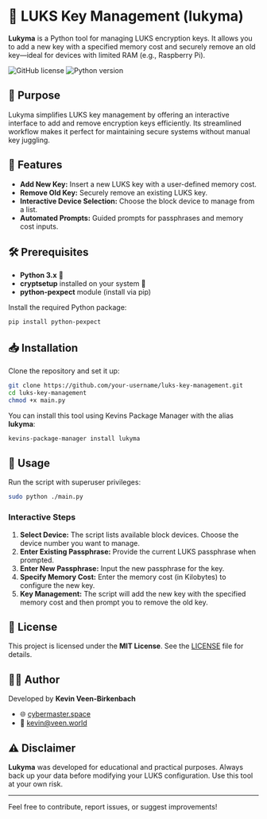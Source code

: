 # 🔐 LUKS Key Management (lukyma)

**Lukyma** is a Python tool for managing LUKS encryption keys. It allows you to add a new key with a specified memory cost and securely remove an old key—ideal for devices with limited RAM (e.g., Raspberry Pi).

![GitHub license](https://img.shields.io/badge/License-MIT-yellow.svg)
![Python version](https://img.shields.io/badge/Python-3.x-blue.svg)

## 🎯 Purpose

Lukyma simplifies LUKS key management by offering an interactive interface to add and remove encryption keys efficiently. Its streamlined workflow makes it perfect for maintaining secure systems without manual key juggling.

## 🚀 Features

- **Add New Key:** Insert a new LUKS key with a user-defined memory cost.
- **Remove Old Key:** Securely remove an existing LUKS key.
- **Interactive Device Selection:** Choose the block device to manage from a list.
- **Automated Prompts:** Guided prompts for passphrases and memory cost inputs.

## 🛠 Prerequisites

- **Python 3.x** 🐍
- **cryptsetup** installed on your system 🔧
- **python-pexpect** module (install via pip)

Install the required Python package:
```bash
pip install python-pexpect
```

## 📥 Installation

Clone the repository and set it up:
```bash
git clone https://github.com/your-username/luks-key-management.git
cd luks-key-management
chmod +x main.py
```

You can install this tool using Kevins Package Manager with the alias **lukyma**:
```bash
kevins-package-manager install lukyma
```

## 🚀 Usage

Run the script with superuser privileges:
```bash
sudo python ./main.py
```

### Interactive Steps

1. **Select Device:** The script lists available block devices. Choose the device number you want to manage.
2. **Enter Existing Passphrase:** Provide the current LUKS passphrase when prompted.
3. **Enter New Passphrase:** Input the new passphrase for the key.
4. **Specify Memory Cost:** Enter the memory cost (in Kilobytes) to configure the new key.
5. **Key Management:** The script will add the new key with the specified memory cost and then prompt you to remove the old key.

## 📜 License

This project is licensed under the **MIT License**. See the [LICENSE](LICENSE) file for details.

## 👨‍💻 Author

Developed by **Kevin Veen-Birkenbach**  
- 🌐 [cybermaster.space](https://cybermaster.space/)  
- 📧 [kevin@veen.world](mailto:kevin@veen.world)

## ⚠️ Disclaimer

**Lukyma** was developed for educational and practical purposes. Always back up your data before modifying your LUKS configuration. Use this tool at your own risk.

---

Feel free to contribute, report issues, or suggest improvements!
